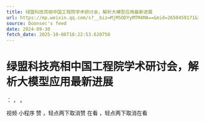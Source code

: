 ```yaml
---
title: 绿盟科技亮相中国工程院学术研讨会，解析大模型应用最新进展
url: https://mp.weixin.qq.com/s?__biz=MjM5ODYyMTM4MA==&mid=2650459171&idx=2&sn=11b7c18ae49d53ec77daf92fd876fd17
source: Doonsec's feed
date: 2024-09-30
fetch_date: 2025-10-06T18:22:53.620750
---
```


# 绿盟科技亮相中国工程院学术研讨会，解析大模型应用最新进展

：
，
。

视频
小程序
赞
，轻点两下取消赞
在看
，轻点两下取消在看